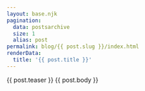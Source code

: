 ```yaml
---
layout: base.njk
pagination:
  data: postsarchive
  size: 1
  alias: post
permalink: blog/{{ post.slug }}/index.html
renderData: 
  title: '{{ post.title }}'
---
```


{{ post.teaser }}
{{ post.body }}
